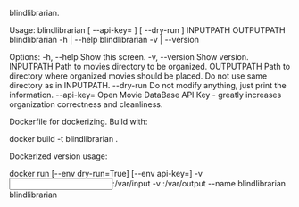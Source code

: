blindlibrarian.

Usage:
  blindlibrarian [ --api-key=<key> ] [ --dry-run ] INPUTPATH OUTPUTPATH
  blindlibrarian -h | --help
  blindlibrarian -v | --version
  
Options:
  -h, --help            Show this screen.
  -v, --version         Show version.
  INPUTPATH             Path to movies directory to be organized.
  OUTPUTPATH            Path to directory where organized movies should be placed. Do not use same directory as in INPUTPATH.
  --dry-run             Do not modify anything, just print the information.
  --api-key=<key>       Open Movie DataBase API Key - greatly increases organization correctness and cleanliness.
  
  
  
  
Dockerfile for dockerizing. Build with:

docker build -t blindlibrarian .

Dockerized version usage:

docker run [--env dry-run=True] [--env api-key=<omdb-key>] -v <input path>:/var/input -v <output path>:/var/output --name blindlibrarian blindlibrarian